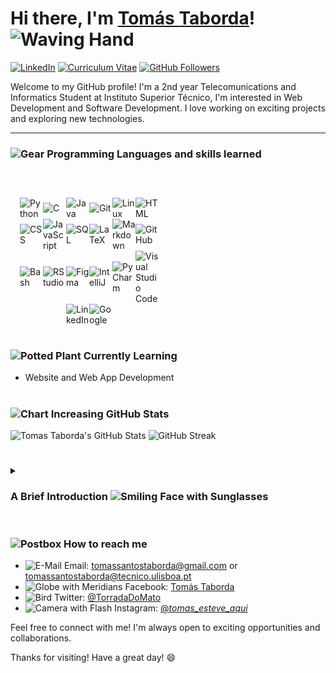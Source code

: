 # Hi there, I'm [Tomás Taborda]()! <img src="https://raw.githubusercontent.com/Tarikul-Islam-Anik/Animated-Fluent-Emojis/master/Emojis/Hand%20gestures/Waving%20Hand.png" alt="Waving Hand" width="40" height="40" />

[![LinkedIn](https://img.shields.io/badge/LinkedIn-Tomás_Taborda-blue)](https://www.linkedin.com/in/tomás-taborda-a028a8234/)
[![Curriculum Vitae](https://img.shields.io/badge/Curriculum_Vitae_-Tomás_Taborda-red)](https://github.com/thomastabs/thomastabs/blob/main/TomasTaborda.pdf)
[![GitHub Followers](https://img.shields.io/github/followers/thomastabs?label=Followers&style=social)](https://github.com/thomastabs)

Welcome to my GitHub profile! I'm a 2nd year Telecomunications and Informatics Student at Instituto Superior Técnico, I'm interested in Web Development and Software Development. I love working on exciting projects and exploring new technologies.

---

### <img src="https://raw.githubusercontent.com/Tarikul-Islam-Anik/Animated-Fluent-Emojis/master/Emojis/Objects/Gear.png" alt="Gear" width="28" height="28" />  Programming Languages and skills learned

<div style="display: flex; margin-top:60px; justify-content: center; align-items: center; flex-wrap: wrap; width: 50%;">
    <img alt="Python" width="37px" margin-right="37px" src="https://cdn.jsdelivr.net/gh/devicons/devicon/icons/python/python-plain.svg" />
    <img alt="C" width="37px" margin-right="37px" src="https://cdn.jsdelivr.net/gh/devicons/devicon/icons/c/c-original.svg" />
    <img alt="Java" width="37px" margin-right="37px" src="https://cdn.jsdelivr.net/gh/devicons/devicon/icons/java/java-original.svg"/>
    <img alt="Git" width="37px" margin-right="37px" src="https://cdn.jsdelivr.net/gh/devicons/devicon/icons/git/git-original.svg" />
    <img alt="Linux" width="37px" margin-right="37px" src="https://cdn.jsdelivr.net/gh/devicons/devicon/icons/linux/linux-original.svg" />
    <img alt="HTML" width="37px" margin-right="37px" src="https://cdn.jsdelivr.net/gh/devicons/devicon/icons/html5/html5-plain.svg" />
    <img alt="CSS" width="37px" margin-right="37px" src="https://cdn.jsdelivr.net/gh/devicons/devicon/icons/css3/css3-plain.svg" />
    <img alt="JavaScript" width="37px" margin-right="37px" width="45px" src="https://cdn.jsdelivr.net/gh/devicons/devicon/icons/javascript/javascript-plain.svg" />
    <img alt="SQL" width="37px" margin-right="37px" src="https://cdn.jsdelivr.net/gh/devicons/devicon/icons/postgresql/postgresql-original.svg" />
    <img alt="LaTeX" width="37px" margin-right="37px" src="https://cdn.jsdelivr.net/gh/devicons/devicon/icons/latex/latex-original.svg" />
    <img alt="Markdown" width="37px" margin-right="37px" src="https://cdn.jsdelivr.net/gh/devicons/devicon/icons/markdown/markdown-original.svg" />
    <img alt="GitHub" width="37px" margin-right="37px" src="https://cdn.jsdelivr.net/gh/devicons/devicon/icons/github/github-original.svg" />
    <img alt="Bash" width="37px" margin-right="37px" src="https://cdn.jsdelivr.net/gh/devicons/devicon/icons/bash/bash-original.svg" />
    <img alt="RStudio" width="37px" margin-right="37px" src="https://cdn.jsdelivr.net/gh/devicons/devicon/icons/rstudio/rstudio-original.svg" />
    <img alt="Figma" width="37px" margin-right="37px" src="https://cdn.jsdelivr.net/gh/devicons/devicon/icons/figma/figma-original.svg" />
    <img alt="IntelliJ" width="37px" margin-right="37px" src="https://cdn.jsdelivr.net/gh/devicons/devicon/icons/intellij/intellij-original.svg" />
    <img alt="PyCharm" width="37px" margin-right="37px" src="https://cdn.jsdelivr.net/gh/devicons/devicon/icons/pycharm/pycharm-original.svg" />
    <img alt="Visual Studio Code" width="37px" margin-right="37px" src="https://cdn.jsdelivr.net/gh/devicons/devicon/icons/visualstudio/visualstudio-plain.svg" />
    <img alt="LinkedIn" width="37px" margin-right="37px" src="https://cdn.jsdelivr.net/gh/devicons/devicon/icons/linkedin/linkedin-original.svg" />
    <img alt="Google" width="37px" margin-right="37px" src="https://cdn.jsdelivr.net/gh/devicons/devicon/icons/google/google-original.svg" />
  </div>
</div>

#

### <img src="https://raw.githubusercontent.com/Tarikul-Islam-Anik/Animated-Fluent-Emojis/master/Emojis/Animals/Potted%20Plant.png" alt="Potted Plant" width="33" height="33" /> Currently Learning

- Website and Web App Development

#

### <img src="https://raw.githubusercontent.com/Tarikul-Islam-Anik/Animated-Fluent-Emojis/master/Emojis/Objects/Chart%20Increasing.png" alt="Chart Increasing" width="25" height="25" />  GitHub Stats

![Tomas Taborda's GitHub Stats](https://github-readme-stats.vercel.app/api?username=thomastabs&show_icons=true&thme=gruvbox)
![GitHub Streak](https://streak-stats.demolab.com?user=thomastabs&theme=gruvbox&border_radius=4.5)

#

<details>
 <summary><h3>A Brief Introduction  <img src="https://raw.githubusercontent.com/Tarikul-Islam-Anik/Animated-Fluent-Emojis/master/Emojis/Smilies/Smiling%20Face%20with%20Sunglasses.png" alt="Smiling Face with Sunglasses" width="25" height="25" /> </h3></summary>
   I'm a student and I am a 2nd year Telecomunications and Informatics Student at Instituto Superior Técnico. I have experience with many programming languages such as Python, C, Java and Assembly. I don't possess any work experience yet but I want to learn, to be better and to help who needs. I consider myself to be carismatic and curious who tries to do everything in his power to do any jobs at hand. I'm persistent, resilient and I want always to be the best version of myserlf. As everyone else, I have flaws, but I strive to be better everyday and to be a better person as well. I’m currently seeking for a Summer Internship for self improvement and discovery, if you know any suitable opportunity, feel free to contact me.

&nbsp;
&nbsp;
&nbsp;

<p align="center">
  <img src="lofi-girl-music.gif" alt="animated"/>
</p>

</details>

# 

### <img src="https://raw.githubusercontent.com/Tarikul-Islam-Anik/Animated-Fluent-Emojis/master/Emojis/Objects/Postbox.png" alt="Postbox" width="27" height="27" />  How to reach me

- <img src="https://raw.githubusercontent.com/Tarikul-Islam-Anik/Animated-Fluent-Emojis/master/Emojis/Objects/E-Mail.png" alt="E-Mail" width="25" height="25" />  Email: tomassantostaborda@gmail.com or tomassantostaborda@tecnico.ulisboa.pt
- <img src="https://raw.githubusercontent.com/Tarikul-Islam-Anik/Animated-Fluent-Emojis/master/Emojis/Travel%20and%20places/Globe%20with%20Meridians.png" alt="Globe with Meridians" width="25" height="25" />  Facebook: [Tomás Taborda](https://www.facebook.com/profile.php?id=370007571926646/)
- <img src="https://raw.githubusercontent.com/Tarikul-Islam-Anik/Animated-Fluent-Emojis/master/Emojis/Animals/Bird.png" alt="Bird" width="25" height="25" />  Twitter: [@TorradaDoMato](https://twitter.com/TorradaDoMato)
- <img src="https://raw.githubusercontent.com/Tarikul-Islam-Anik/Animated-Fluent-Emojis/master/Emojis/Objects/Camera%20with%20Flash.png" alt="Camera with Flash" width="25" height="25" />  Instagram: [@_tomas_esteve_aqui_](https://www.instagram.com/_tomas_esteve_aqui_/)

Feel free to connect with me! I'm always open to exciting opportunities and collaborations.

Thanks for visiting! Have a great day! 😄
